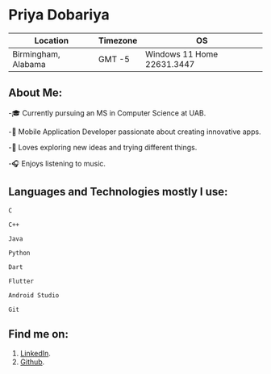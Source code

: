# Priya Dobariya

| Location               | Timezone      | OS                         |
| ---------------------- | ------------- | -------------------------- |
| Birmingham, Alabama    | GMT -5        | Windows 11 Home 22631.3447 |

## About Me:

-🎓 Currently pursuing an MS in Computer Science at UAB.

-📱 Mobile Application Developer passionate about creating innovative apps.

-🔄 Loves exploring new ideas and trying different things.

-🎧 Enjoys listening to music.

## Languages and Technologies mostly I use:

    C
  
    C++
  
    Java
  
    Python
  
    Dart
  
    Flutter
  
    Android Studio
  
    Git

## Find me on:

1. [LinkedIn](www.linkedin.com/in/priya-dobariya/).
2. [Github](https://github.com/priya0030).
